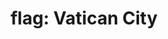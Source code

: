 ---
layout: smileys&emotion
title: "flag: Vatican City"
emoji: flag_vatican_city
permalink: 🇻🇦.html
image: assets/img/3moji/flag_vatican_city.png
---